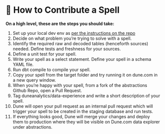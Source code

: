 # 🔧 How to Contribute a Spell



**On a high level, these are the steps you should take:**

1. Set up your local dev env as [per the instructions on the repo](https://github.com/duneanalytics/abstractions/blob/master/README.md)
2. Decide on what problem you’re trying to solve with a spell.
3. Identify the required raw and decoded tables (henceforth sources) needed. Define tests and freshness for your sources.
4. Define a unit test for your spell.
5. Write your spell as a select statement. Define your spell in a schema YAML file.
6. Run dbt compile to compile your spell.
7. Copy your spell from the target folder and try running it on dune.com in a new query window.
8. When you’re happy with your spell, from a fork of the abstractions Github Repo, open a Pull Request.
9. Tag duneanalytics/data-experience and write a short description of your spell.
10. Dune will open your pull request as an internal pull request which will trigger your spell to be created in the staging database and run tests.
11. If everything looks good, Dune will merge your changes and deploy them to production where they will be visible on Dune.com data explorer under abstractions.
